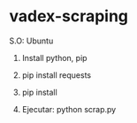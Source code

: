 # vadex-scraping
S.O: Ubuntu
1) Install python, pip

2) pip install requests
3) pip install 
4) Ejecutar: python scrap.py

